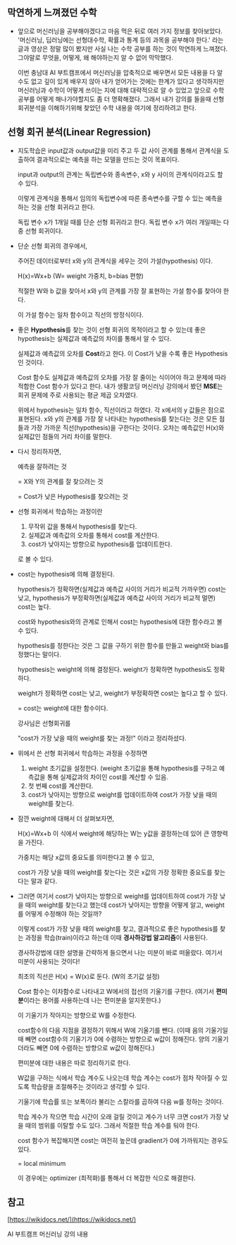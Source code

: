 ## 막연하게 느껴졌던 수학

*  앞으로 머신러닝을 공부해야겠다고 마음 먹은 뒤로 여러 가지 정보를 찾아보았다. '머신러닝, 딥러닝에는 선형대수학, 확률과 통계 등의 과목을 공부해야 한다.' 라는 글과 영상은 정말 많이 봤지만 사실 나는 수학 공부를 하는 것이 막연하게 느껴졌다. 그야말로 무엇을, 어떻게, 왜 해야하는지 알 수 없어 막막했다. 

    이번 충남대 AI 부트캠프에서 머신러닝을 압축적으로 배우면서 모든 내용을 다 알 수도 없고 깊이 있게 배우지 않아 내가 얻어가는 것에는 한계가 있다고 생각하지만 머신러닝과 수학이 어떻게 쓰이는 지에 대해 대략적으로 알 수 있었고 앞으로 수학 공부를 어떻게 해나가야할지도 좀 더 명확해졌다. 그래서 내가 강의를 들을때 선형회귀분석을 이해하기위해 찾았던 수학 내용을 여기에 정리하려고 한다. 
 
 ## 선형 회귀 분석(Linear Regression)

 * 지도학습은 input값과 output값을 미리 주고 두 값 사이 관계를 통해서 관계식을 도출하여 결과적으로는 예측을 하는 모델을 만드는 것이 목표이다. 

    input과 output의 관계는 독립변수와 종속변수, x와 y 사이의 관계식이라고도 할 수 있다. 

    이렇게 관계식을 통해서 임의의 독립변수에 따른 종속변수를 구할 수 있는 예측을 하는 것을 선형 회귀라고 한다.

    독립 변수 x가 1개일 때를 단순 선형 회귀라고 한다.
    독립 변수 x가 여러 개일때는 다중 선형 회귀이다.

*  단순 선형 회귀의 경우에서,

    주어진 데이터로부터 x와 y의 관계식을 세우는 것이 가설(hypothesis) 이다.

    H(x)=Wx+b  (W= weight 가중치, b=bias 편향)

    적절한 W와 b 값을 찾아서 x와 y의 관계를 가장 잘 표현하는 가설 함수를 찾아야 한다.

    이 가설 함수는 일차 함수이고 직선의 방정식이다. 

* 좋은 **Hypothesis**를 찾는 것이 선형 회귀의 목적이라고 할 수 있는데 좋은 hypothesis는 실제값과 예측값의 차이를 통해서 알 수 있다.

    실제값과 예측값의 오차를 **Cost**라고 한다. 이 Cost가 낮을 수록 좋은 Hypothesis인 것이다.

    Cost 함수도 실제값과 예측값의 오차를 가장 잘 줄이는 식이어야 하고 문제에 따라 적합한 Cost 함수가 있다고 한다. 내가 생활코딩 머신러닝 강의에서 봤던 **MSE**는 회귀 문제에 주로 사용되는 평균 제곱 오차였다.

    위에서 hypothesis는 일차 함수, 직선이라고 하였다. 각 x에서의 y 값들은 점으로 표현된다.  x와 y의 관계를 가장 잘 나타내는 hypothesis를 찾는다는 것은 모든 점들과 가장 가까운 직선(hypothesis)을 구한다는 것이다. 오차는 예측값인 H(x)와 실제값인 점들의 거리 차이를 말한다. 

* 다시 정리하자면,

    예측을 잘하려는 것

    = X와 Y의 관계를 잘 찾으려는 것

    = Cost가 낮은 Hypothesis를 찾으려는 것

* 선형 회귀에서 학습하는 과정이란 

    1. 무작위 값을 통해서 hypothesis를 찾는다.
    2. 실제값과 예측값의 오차를 통해서 cost를 계산한다.
    3. cost가 낮아지는 방향으로 hypothesis를 업데이트한다.

    로 볼 수 있다.

* cost는 hypothesis에 의해 결정된다. 

    hypothesis가 정확하면(실제값과 예측값 사이의 거리가 비교적 가까우면) cost는 낮고, hypothesis가 부정확하면(실제값과 예측값 사이의 거리가 비교적 멀면) cost는 높다.

    cost와 hypothesis와의 관계로 인해서 cost는 hypothesis에 대한 함수라고 볼 수 있다.

    hypothesis를 정한다는 것은 그 값을 구하기 위한 함수를 만들고 weight와 bias를 정했다는 말이다.

    hypothesis는 weight에 의해 결정된다. weight가 정확하면 hypothesis도 정확하다.

    weight가 정확하면 cost는 낮고, weight가 부정확하면 cost는 높다고 할 수 있다.

    = cost는 weight에 대한 함수이다.

    강사님은 선형회귀를 

    "cost가 가장 낮을 때의 weight를 찾는 과정!" 이라고 정리하셨다.

* 위에서 쓴 선형 회귀에서 학습하는 과정을 수정하면 

    1. weight 초기값을 설정한다. (weight 초기값을 통해 hypothesis를 구하고 예측값을 통해 실제값과의 차이인 cost를 계산할 수 있음.
    2. 첫 번째 cost를 계산한다.
    3. cost가 낮아지는 방향으로 weight를 업데이트하여 cost가 가장 낮을 때의 weight를 찾는다.

* 잠깐 weight에 대해서 더 살펴보자면,

    H(x)=Wx+b 이 식에서 weight에 해당하는 W는 y값을 결정하는데 있어 큰 영향력을 가진다.

    가중치는 해당 x값의 중요도를 의미한다고 볼 수 있고,

    cost가 가장 낮을 때의 weight를 찾는다는 것은 x값의 가장 정확한 중요도를 찾는다는 말과 같다.

* 그러면 여기서 cost가 낮아지는 방향으로 weight를 업데이트하여 cost가 가장 낮을 때의 weight를 찾는다고 했는데 cost가 낮아지는 방향을 어떻게 알고, weight를 어떻게 수정해야 하는 것일까?

    이렇게 cost가 가장 낮을 때의 weight를 찾고, 결과적으로 좋은 hypothesis를 찾는 과정을 학습(train)이라고 하는데 이때 **경사하강법 알고리즘**이 사용된다.

    경사하강법에 대한 설명을 간략하게 들으면서 나는 미분이 바로 떠올랐다. 여기서 미분이 사용되는 것이다!

    최초의 직선은 H(x) = W(x)로 둔다. (W의 초기값 설정)

    Cost 함수는 이차함수로 나타내고  W에서의 접선의 기울기를 구한다. (여기서 **편미분**이라는 용어를 사용하는데 나는 편미분을 알지못한다.)

    이 기울기가 작아지는 방향으로 W를 수정한다.

    cost함수의 다음 지점을 결정하기 위해서 W에 기울기를 뺀다. (이때 음의 기울기일때 빼면 cost함수의 기울기가 0에 수렴하는 방향으로 w값이 정해진다. 양의 기울기더라도 빼면 0에 수렴하는 방향으로 w값이 정해진다.)

    편미분에 대한 내용은 따로 정리하기로 한다. 

    W값을 구하는 식에서 학습 계수도 나오는데 학습 계수는 cost가 점차 작아질 수 있도록 학습량을 조절해주는 것이라고 생각할 수 있다.

    기울기에 학습률 또는 보폭이라 불리는 스칼라를 곱하여 다음 w를 정하는 것이다.

    학습 계수가 작으면 학습 시간이 오래 걸릴 것이고 계수가 너무 크면 cost가 가장 낮을 때의 범위를 이탈할 수도 있다. 그래서 적절한 학습 계수를 둬야 한다.

    cost 함수가 복잡해지면 cost는 여전히 높은데 gradient가 0에 가까워지는 경우도 있다.

    = local minimum

    이 경우에는 optimizer (최적화)를 통해서 더 복잡한 식으로 해결한다.

## 참고

[https://wikidocs.net/](https://wikidocs.net/)

AI 부트캠프 머신러닝 강의 내용
